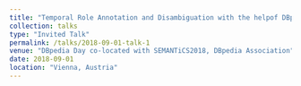```yaml
---
title: "Temporal Role Annotation and Disambiguation with the helpof DBpedia"
collection: talks
type: "Invited Talk"
permalink: /talks/2018-09-01-talk-1
venue: "DBpedia Day co-located with SEMANTiCS2018, DBpedia Association"
date: 2018-09-01
location: "Vienna, Austria"
---
```

